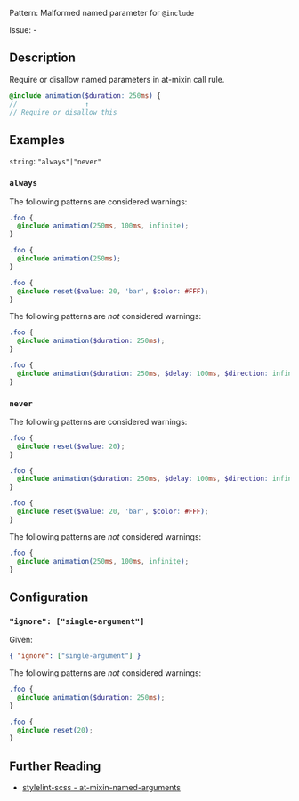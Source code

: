 Pattern: Malformed named parameter for `@include`

Issue: -

## Description

Require or disallow named parameters in at-mixin call rule.

```scss
@include animation($duration: 250ms) {
//                 ↑
// Require or disallow this
```

## Examples

`string`: `"always"|"never"`

### `always`

The following patterns are considered warnings:

```scss
.foo {
  @include animation(250ms, 100ms, infinite);
} 
```

```scss
.foo {
  @include animation(250ms);
} 
```

```scss
.foo {
  @include reset($value: 20, 'bar', $color: #FFF);
}
```

The following patterns are *not* considered warnings:

```scss
.foo {
  @include animation($duration: 250ms);
}
```

```scss
.foo {
  @include animation($duration: 250ms, $delay: 100ms, $direction: infinite);
}
```

### `never`

The following patterns are considered warnings:

```scss
.foo {
  @include reset($value: 20);
}
```

```scss
.foo {
  @include animation($duration: 250ms, $delay: 100ms, $direction: infinite);
}
```

```scss
.foo {
  @include reset($value: 20, 'bar', $color: #FFF);
}
```

The following patterns are *not* considered warnings:

```scss
.foo {
  @include animation(250ms, 100ms, infinite);
} 
```

## Configuration

### `"ignore": ["single-argument"]`

Given:
```json
{ "ignore": ["single-argument"] }
```

The following patterns are *not* considered warnings:

```scss
.foo {
  @include animation($duration: 250ms);
}
```

```scss
.foo {
  @include reset(20);
}
```

## Further Reading

* [stylelint-scss - at-mixin-named-arguments](https://github.com/kristerkari/stylelint-scss/blob/master/src/rules/at-mixin-named-arguments)